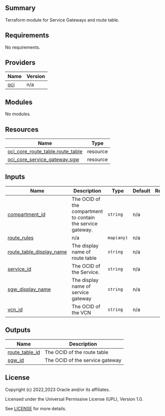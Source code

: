 ## Summary
Terraform module for Service Gateways and route table.

## Requirements

No requirements.

## Providers

| Name | Version |
|------|---------|
| <a name="provider_oci"></a> [oci](#provider\_oci) | n/a |

## Modules

No modules.

## Resources

| Name | Type |
|------|------|
| [oci_core_route_table.route_table](https://registry.terraform.io/providers/oracle/oci/latest/docs/resources/core_route_table) | resource |
| [oci_core_service_gateway.sgw](https://registry.terraform.io/providers/oracle/oci/latest/docs/resources/core_service_gateway) | resource |

## Inputs

| Name | Description | Type | Default | Required |
|------|-------------|------|---------|:--------:|
| <a name="input_compartment_id"></a> [compartment\_id](#input\_compartment\_id) | The OCID of the compartment to contain the service gateway. | `string` | n/a | yes |
| <a name="input_route_rules"></a> [route\_rules](#input\_route\_rules) | n/a | `map(any)` | n/a | yes |
| <a name="input_route_table_display_name"></a> [route\_table\_display\_name](#input\_route\_table\_display\_name) | The display name of route table | `string` | n/a | yes |
| <a name="input_service_id"></a> [service\_id](#input\_service\_id) | The OCID of the Service. | `string` | n/a | yes |
| <a name="input_sgw_display_name"></a> [sgw\_display\_name](#input\_sgw\_display\_name) | The display name of service gateway | `string` | n/a | yes |
| <a name="input_vcn_id"></a> [vcn\_id](#input\_vcn\_id) | The OCID of the VCN | `string` | n/a | yes |

## Outputs

| Name | Description |
|------|-------------|
| <a name="output_route_table_id"></a> [route\_table\_id](#output\_route\_table\_id) | The OCID of the route table |
| <a name="output_sgw_id"></a> [sgw\_id](#output\_sgw\_id) | The OCID of the service gateway |

## License

Copyright (c) 2022,2023 Oracle and/or its affiliates.

Licensed under the Universal Permissive License (UPL), Version 1.0.

See [LICENSE](../../LICENSE) for more details.